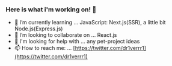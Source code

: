 ### Here is what i'm working on! 👋


- 🌱 I’m currently learning ... JavaScript: Next.js(SSR), a little bit Node.js(Express.js) 
- 👯 I’m looking to collaborate on ... React.js
- 🤔 I'm looking for help with ... any pet-project ideas  
- 📫 How to reach me: ... [https://twitter.com/dr1verrr1](https://twitter.com/dr1verrr1)

